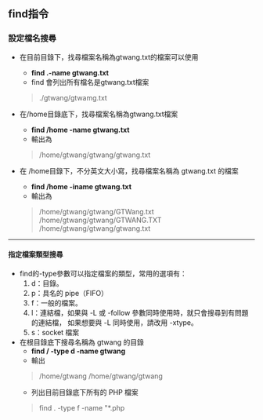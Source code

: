 ## find指令

### 設定檔名搜尋
 * 在目前目錄下，找尋檔案名稱為gtwang.txt的檔案可以使用
   - **find .-name gtwang.txt**
   - find 會列出所有檔名是gtwang.txt檔案
    > ./gtwang/gtwamg.txt
    
 * 在/home目錄底下，找尋檔案名稱為gtwang.txt檔案
    - **find /home -name gtwang.txt**
    - 輸出為
    > /home/gtwang/gtwang/gtwang.txt
    
  * 在 /home目錄下，不分英文大小寫，找尋檔案名稱為 gtwang.txt 的檔案
     - **find /home -iname gtwang.txt**
     - 輸出為
     > /home/gtwang/gtwang/GTWang.txt
/home/gtwang/gtwang/GTWANG.TXT
/home/gtwang/gtwang/gtwang.txt
**********************************************************************   
#### 指定檔案類型搜尋
  * find的-type參數可以指定檔案的類型，常用的選項有：
    1. d：目錄。
    2. p：具名的 pipe（FIFO）
    3. f：一般的檔案。
    4. l：連結檔，如果與 -L 或 -follow 參數同時使用時，就只會搜尋到有問題的連結檔，
      如果想要與 -L 同時使用，請改用 -xtype。
    5. s：socket 檔案
  * 在根目錄底下搜尋名稱為 gtwang 的目錄
    - **find / -type d -name gtwang**
    - 輸出
    > /home/gtwang
      /home/gtwang/gtwang
    - 列出目前目錄底下所有的 PHP 檔案
    > find . -type f -name "*.php
  
